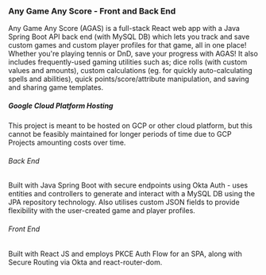 ### Any Game Any Score - Front and Back End

Any Game Any Score (AGAS) is a full-stack React web app with a Java Spring Boot API back end (with MySQL DB) which lets you track and save custom games and custom player profiles for that game, all in one place!
Whether you're playing tennis or DnD, save your progress with AGAS!
It also includes frequently-used gaming utilities such as; dice rolls (with custom values and amounts), custom calculations (eg. for quickly auto-calculating spells and abilities), quick points/score/attribute manipulation, and saving and sharing game templates.

##### Google Cloud Platform Hosting
This project is meant to be hosted on GCP or other cloud platform, but this cannot be feasibly maintained for longer periods of time due to GCP Projects amounting costs over time.


###### Back End
Built with Java Spring Boot with secure endpoints using Okta Auth - uses entities and controllers to generate and interact with a MySQL DB using the JPA repository technology.
Also utilises custom JSON fields to provide flexibility with the user-created game and player profiles.


###### Front End
Built with React JS and employs PKCE Auth Flow for an SPA, along with Secure Routing via Okta and react-router-dom. 
